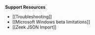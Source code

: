 **Support Resources**
* [[Troubleshooting]]
* [[Microsoft Windows beta limitations]]
* [[Zeek JSON Import]]
